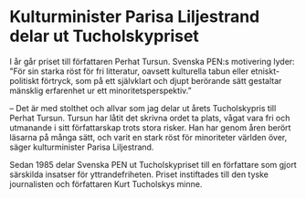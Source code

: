 # Kulturminister Parisa Liljestrand delar ut Tucholskypriset

I år går priset till författaren Perhat Tursun. Svenska PEN:s motivering lyder: "För sin starka röst för fri litteratur, oavsett kulturella tabun eller etniskt-politiskt förtryck, som på ett självklart och djupt berörande sätt gestaltar mänsklig erfarenhet ur ett minoritetsperspektiv.”

– Det är med stolthet och allvar som jag delar ut årets Tucholskypris till Perhat Tursun. Tursun har låtit det skrivna ordet ta plats, vågat vara fri och utmanande i sitt författarskap trots stora risker. Han har genom åren berört läsarna på många sätt, och varit en stark röst för minoriteter världen över, säger kulturminister Parisa Liljestrand.

Sedan 1985 delar Svenska PEN ut Tucholskypriset till en författare som gjort särskilda insatser för yttrandefriheten. Priset instiftades till den tyske journalisten och författaren Kurt Tucholskys minne.
